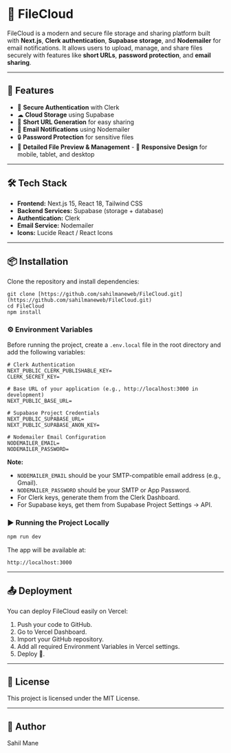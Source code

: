 # 📂 FileCloud

FileCloud is a modern and secure file storage and sharing platform built with **Next.js**, **Clerk authentication**, **Supabase storage**, and **Nodemailer** for email notifications. It allows users to upload, manage, and share files securely with features like **short URLs**, **password protection**, and **email sharing**.

---

## 🚀 Features

- 🔐 **Secure Authentication** with Clerk  
- ☁ **Cloud Storage** using Supabase  
- 🔗 **Short URL Generation** for easy sharing  
- 📧 **Email Notifications** using Nodemailer  
- 🔒 **Password Protection** for sensitive files  
- 📜 **Detailed File Preview & Management** - 📱 **Responsive Design** for mobile, tablet, and desktop  

---

## 🛠 Tech Stack

- **Frontend:** Next.js 15, React 18, Tailwind CSS  
- **Backend Services:** Supabase (storage + database)  
- **Authentication:** Clerk  
- **Email Service:** Nodemailer  
- **Icons:** Lucide React / React Icons  

---

## 📦 Installation

Clone the repository and install dependencies:

```
git clone [https://github.com/sahilmaneweb/FileCloud.git](https://github.com/sahilmaneweb/FileCloud.git)
cd FileCloud
npm install
```

### ⚙️ Environment Variables

Before running the project, create a `.env.local` file in the root directory and add the following variables:

```
# Clerk Authentication
NEXT_PUBLIC_CLERK_PUBLISHABLE_KEY=
CLERK_SECRET_KEY=

# Base URL of your application (e.g., http://localhost:3000 in development)
NEXT_PUBLIC_BASE_URL=

# Supabase Project Credentials
NEXT_PUBLIC_SUPABASE_URL=
NEXT_PUBLIC_SUPABASE_ANON_KEY=

# Nodemailer Email Configuration
NODEMAILER_EMAIL=
NODEMAILER_PASSWORD=
```

**Note:**

  - `NODEMAILER_EMAIL` should be your SMTP-compatible email address (e.g., Gmail).
  - `NODEMAILER_PASSWORD` should be your SMTP or App Password.
  - For Clerk keys, generate them from the Clerk Dashboard.
  - For Supabase keys, get them from Supabase Project Settings → API.

### ▶️ Running the Project Locally

```bash
npm run dev
```

The app will be available at:

`http://localhost:3000`

-----

## 📤 Deployment

You can deploy FileCloud easily on Vercel:

1.  Push your code to GitHub.
2.  Go to Vercel Dashboard.
3.  Import your GitHub repository.
4.  Add all required Environment Variables in Vercel settings.
5.  Deploy 🚀.

-----

## 📌 License

This project is licensed under the MIT License.

-----

## 👤 Author

Sahil Mane

```
```